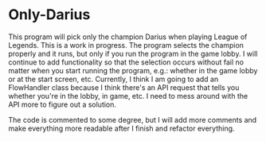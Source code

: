 # Only-Darius

This program will pick only the champion Darius when playing League of Legends. This is a work in progress. 
The program selects the champion properly and it runs, but only if you run the program in the game lobby. I will continue to add functionality
so that the selection occurs without fail no matter when you start running the program, e.g.: whether in the game lobby or at the start screen, etc.
Currently, I think I am going to add an FlowHandler class because I think there's an API request that tells you whether you're in the lobby, in game, etc.
I need to mess around with the API more to figure out a solution.

The code is commented to some degree, but I will add more comments and make everything more readable after I finish and refactor everything.
